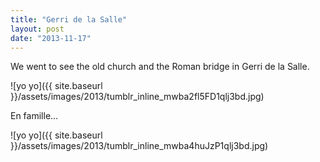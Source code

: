 ```yaml
---
title: "Gerri de la Salle"
layout: post
date: "2013-11-17"
---
```


We went to see the old church and the Roman bridge in Gerri de la Salle.

![yo yo]({{ site.baseurl }}/assets/images/2013/tumblr_inline_mwba2fl5FD1qlj3bd.jpg)

En famille…

![yo yo]({{ site.baseurl }}/assets/images/2013/tumblr_inline_mwba4huJzP1qlj3bd.jpg)
